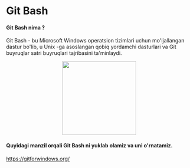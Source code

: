 # Git Bash
#### Git Bash nima ?
Git Bash - bu Microsoft Windows operatsion tizimlari uchun mo'ljallangan dastur bo'lib, 
u Unix -ga asoslangan qobiq yordamchi dasturlari va Git buyruqlar satri buyruqlari tajribasini ta'minlaydi.
<p align="center">
    <img src="https://1v5ymx3zt3y73fq5gy23rtnc-wpengine.netdna-ssl.com/wp-content/uploads/2021/07/GitBashLogo.jpg.webp" height=200>
</p>

#### Quyidagi manzil orqali Git Bash ni yuklab olamiz va uni o'rnatamiz.
https://gitforwindows.org/
